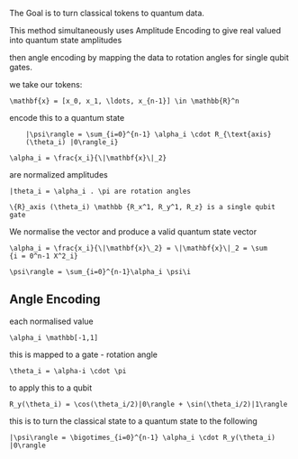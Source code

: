The Goal is to turn classical tokens to quantum data. 

This method simultaneously uses Amplitude Encoding to give  real valued
into quantum state amplitudes

then angle encoding by mapping the data to rotation angles for single qubit
gates.

we take our tokens:

    \mathbf{x} = [x_0, x_1, \ldots, x_{n-1}] \in \mathbb{R}^n

encode this to a quantum state 

        |\psi\rangle = \sum_{i=0}^{n-1} \alpha_i \cdot R_{\text{axis}
        (\theta_i) |0\rangle_i}

	\alpha_i = \frac{x_i}{\|\mathbf{x}\|_2} 

are normalized amplitudes
    
    |theta_i = \alpha_i . \pi are rotation angles
    
    \{R}_axis (\theta_i) \mathbb {R_x^1, R_y^1, R_z} is a single qubit gate

We normalise the vector and produce a valid quantum state vector

    \alpha_i = \frac{x_i}{\|\mathbf{x}\_2} = \|\mathbf{x}\|_2 = \sum
    {i = 0^n-1 X^2_i}

    \psi\rangle = \sum_{i=0}^{n-1}\alpha_i \psi\i

## Angle Encoding

each normalised value 

    \alpha_i \mathbb[-1,1]

this is mapped to a gate - rotation angle

    \theta_i = \alpha-i \cdot \pi

to apply this to a qubit 

    R_y(\theta_i) = \cos(\theta_i/2)|0\rangle + \sin(\theta_i/2)|1\rangle

this is to turn the classical state to a quantum state 
to the following

    |\psi\rangle = \bigotimes_{i=0}^{n-1} \alpha_i \cdot R_y(\theta_i) |0\rangle




